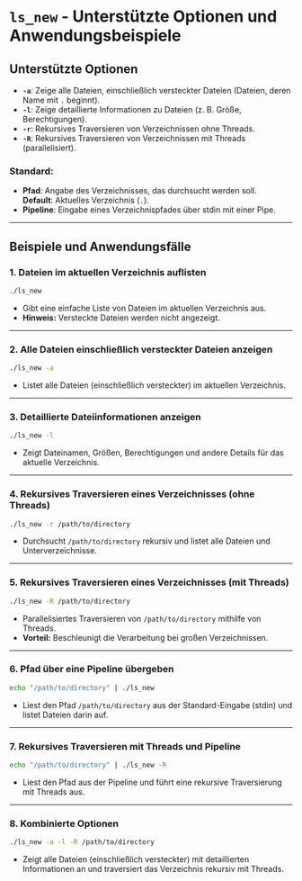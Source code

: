 
# `ls_new` - Unterstützte Optionen und Anwendungsbeispiele

## Unterstützte Optionen
- **`-a`**: Zeige alle Dateien, einschließlich versteckter Dateien (Dateien, deren Name mit `.` beginnt).
- **`-l`**: Zeige detaillierte Informationen zu Dateien (z. B. Größe, Berechtigungen).
- **`-r`**: Rekursives Traversieren von Verzeichnissen ohne Threads.
- **`-R`**: Rekursives Traversieren von Verzeichnissen mit Threads (parallelisiert).

### Standard:
- **Pfad**: Angabe des Verzeichnisses, das durchsucht werden soll.  
  **Default**: Aktuelles Verzeichnis (`.`).
- **Pipeline**: Eingabe eines Verzeichnispfades über stdin mit einer Pipe.

---

## Beispiele und Anwendungsfälle

### 1. Dateien im aktuellen Verzeichnis auflisten
```bash
./ls_new
```
- Gibt eine einfache Liste von Dateien im aktuellen Verzeichnis aus.
- **Hinweis:** Versteckte Dateien werden nicht angezeigt.

---

### 2. Alle Dateien einschließlich versteckter Dateien anzeigen
```bash
./ls_new -a
```
- Listet alle Dateien (einschließlich versteckter) im aktuellen Verzeichnis.

---

### 3. Detaillierte Dateiinformationen anzeigen
```bash
./ls_new -l
```
- Zeigt Dateinamen, Größen, Berechtigungen und andere Details für das aktuelle Verzeichnis.

---

### 4. Rekursives Traversieren eines Verzeichnisses (ohne Threads)
```bash
./ls_new -r /path/to/directory
```
- Durchsucht `/path/to/directory` rekursiv und listet alle Dateien und Unterverzeichnisse.

---

### 5. Rekursives Traversieren eines Verzeichnisses (mit Threads)
```bash
./ls_new -R /path/to/directory
```
- Parallelisiertes Traversieren von `/path/to/directory` mithilfe von Threads.
- **Vorteil:** Beschleunigt die Verarbeitung bei großen Verzeichnissen.

---

### 6. Pfad über eine Pipeline übergeben
```bash
echo "/path/to/directory" | ./ls_new
```
- Liest den Pfad `/path/to/directory` aus der Standard-Eingabe (stdin) und listet Dateien darin auf.

---

### 7. Rekursives Traversieren mit Threads und Pipeline
```bash
echo "/path/to/directory" | ./ls_new -R
```
- Liest den Pfad aus der Pipeline und führt eine rekursive Traversierung mit Threads aus.

---

### 8. Kombinierte Optionen
```bash
./ls_new -a -l -R /path/to/directory
```
- Zeigt alle Dateien (einschließlich versteckter) mit detaillierten Informationen an und traversiert das Verzeichnis rekursiv mit Threads.
